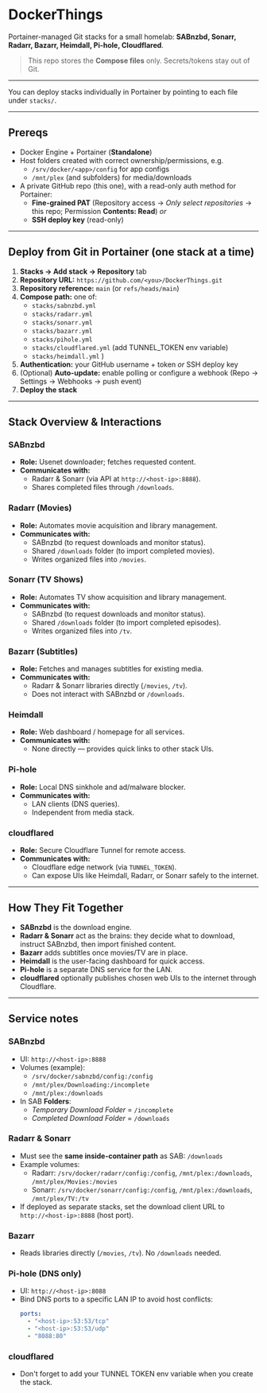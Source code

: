 # DockerThings

Portainer-managed Git stacks for a small homelab: **SABnzbd, Sonarr, Radarr, Bazarr, Heimdall, Pi-hole, Cloudflared**.

> This repo stores the **Compose files** only. Secrets/tokens stay out of Git.

---

You can deploy stacks individually in Portainer by pointing to each file under `stacks/`.

---

## Prereqs

- Docker Engine + Portainer (**Standalone**)
- Host folders created with correct ownership/permissions, e.g.
  - `/srv/docker/<app>/config` for app configs
  - `/mnt/plex` (and subfolders) for media/downloads
- A private GitHub repo (this one), with a read-only auth method for Portainer:
  - **Fine-grained PAT** (Repository access → _Only select repositories_ → this repo; Permission **Contents: Read**) _or_
  - **SSH deploy key** (read-only)

---

## Deploy from Git in Portainer (one stack at a time)

1. **Stacks → Add stack → Repository** tab
2. **Repository URL:** `https://github.com/<you>/DockerThings.git`
3. **Repository reference:** `main` (or `refs/heads/main`)
4. **Compose path:** one of:
   - `stacks/sabnzbd.yml`
   - `stacks/radarr.yml`
   - `stacks/sonarr.yml`
   - `stacks/bazarr.yml`
   - `stacks/pihole.yml` 
   - `stacks/cloudflared.yml` (add TUNNEL_TOKEN env variable)
   - `stacks/heimdall.yml` )
5. **Authentication:** your GitHub username + token _or_ SSH deploy key
6. (Optional) **Auto-update:** enable polling or configure a webhook (Repo → Settings → Webhooks → push event)
7. **Deploy the stack**

---

## Stack Overview & Interactions

### SABnzbd
- **Role:** Usenet downloader; fetches requested content.
- **Communicates with:**
  - Radarr & Sonarr (via API at `http://<host-ip>:8888`).
  - Shares completed files through `/downloads`.

### Radarr (Movies)
- **Role:** Automates movie acquisition and library management.
- **Communicates with:**
  - SABnzbd (to request downloads and monitor status).
  - Shared `/downloads` folder (to import completed movies).
  - Writes organized files into `/movies`.

### Sonarr (TV Shows)
- **Role:** Automates TV show acquisition and library management.
- **Communicates with:**
  - SABnzbd (to request downloads and monitor status).
  - Shared `/downloads` folder (to import completed episodes).
  - Writes organized files into `/tv`.

### Bazarr (Subtitles)
- **Role:** Fetches and manages subtitles for existing media.
- **Communicates with:**
  - Radarr & Sonarr libraries directly (`/movies`, `/tv`).
  - Does not interact with SABnzbd or `/downloads`.

### Heimdall
- **Role:** Web dashboard / homepage for all services.
- **Communicates with:**
  - None directly — provides quick links to other stack UIs.

### Pi-hole
- **Role:** Local DNS sinkhole and ad/malware blocker.
- **Communicates with:**
  - LAN clients (DNS queries).
  - Independent from media stack.

### cloudflared
- **Role:** Secure Cloudflare Tunnel for remote access.
- **Communicates with:**
  - Cloudflare edge network (via `TUNNEL_TOKEN`).
  - Can expose UIs like Heimdall, Radarr, or Sonarr safely to the internet.

---

## How They Fit Together

- **SABnzbd** is the download engine.  
- **Radarr & Sonarr** act as the brains: they decide what to download, instruct SABnzbd, then import finished content.  
- **Bazarr** adds subtitles once movies/TV are in place.  
- **Heimdall** is the user-facing dashboard for quick access.  
- **Pi-hole** is a separate DNS service for the LAN.  
- **cloudflared** optionally publishes chosen web UIs to the internet through Cloudflare.

---

## Service notes

### SABnzbd
- UI: `http://<host-ip>:8888`
- Volumes (example):
  - `/srv/docker/sabnzbd/config:/config`
  - `/mnt/plex/Downloading:/incomplete`
  - `/mnt/plex:/downloads`
- In SAB **Folders**:
  - _Temporary Download Folder_ = `/incomplete`
  - _Completed Download Folder_ = `/downloads`

### Radarr & Sonarr
- Must see the **same inside-container path** as SAB: `/downloads`
- Example volumes:
  - Radarr: `/srv/docker/radarr/config:/config`, `/mnt/plex:/downloads`, `/mnt/plex/Movies:/movies`
  - Sonarr: `/srv/docker/sonarr/config:/config`, `/mnt/plex:/downloads`, `/mnt/plex/TV:/tv`
- If deployed as separate stacks, set the download client URL to `http://<host-ip>:8888` (host port).

### Bazarr
- Reads libraries directly (`/movies`, `/tv`). No `/downloads` needed.

### Pi-hole (DNS only)
- UI: `http://<host-ip>:8088`
- Bind DNS ports to a specific LAN IP to avoid host conflicts:
  ```yaml
  ports:
    - "<host-ip>:53:53/tcp"
    - "<host-ip>:53:53/udp"
    - "8088:80"

### cloudflared
- Don't forget to add your TUNNEL TOKEN env variable when you create the stack.  

